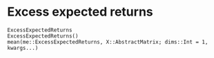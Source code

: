 # Excess expected returns

```@docs
ExcessExpectedReturns
ExcessExpectedReturns()
mean(me::ExcessExpectedReturns, X::AbstractMatrix; dims::Int = 1, kwargs...)
```
